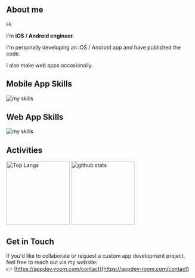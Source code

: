 ## About me
Hi 

I'm **iOS / Android engineer**. 

I'm personally developing an iOS / Android app and have published the code.

I also make web apps occasionally.

<!-- アイコンの選択肢一覧：https://arc.net/l/quote/zizyykfh -->
## Mobile App Skills
<img alt="my skills" src="https://skillicons.dev/icons?theme=dark&perline=7&i=swift,kotlin,dart,flutter,androidstudio,firebase,figma,git" />
<br>

## Web App Skills
<img alt="my skills" src="https://skillicons.dev/icons?theme=dark&perline=7&i=html,css,js,php,laravel,jquery,vue,wordpress" />
<br>

## Activities
<div align="left"> 
  <img alt="Top Langs" height="170px" src="https://github-readme-stats.vercel.app/api?username=amefure&theme=vue-dark&layout=compact" />
  <img alt="github stats" height="170px" src="https://github-readme-stats.vercel.app/api/top-langs/?username=amefure&theme=vue-dark&layout=compact" />
</div>

## Get in Touch  
If you'd like to collaborate or request a custom app development project, feel free to reach out via my website:  
👉 [https://appdev-room.com/contact](https://appdev-room.com/contact)

